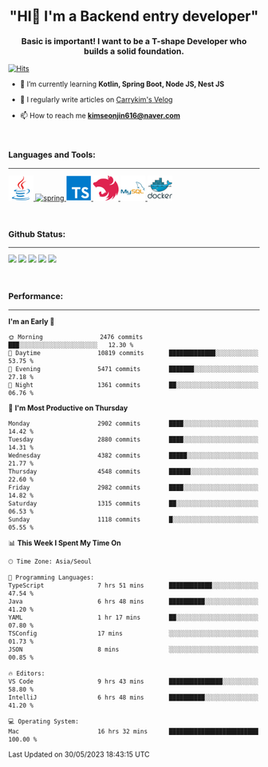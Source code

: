 <h1 align="center">"HI👋 I'm a Backend entry developer" </h1>
<h3 align="center">Basic is important! I want to be a T-shape Developer who builds a solid foundation.</h3>

[![Hits](https://hits.seeyoufarm.com/api/count/incr/badge.svg?url=https%3A%2F%2Fgithub.com%2Fgimseonjin&count_bg=%2318BFE5&title_bg=%23555555&icon=ko-fi.svg&icon_color=%23E7E7E7&title=hits&edge_flat=false)](https://hits.seeyoufarm.com)

- 🌱 I’m currently learning **Kotlin, Spring Boot, Node JS, Nest JS**

- 📝 I regularly write articles on [Carrykim's Velog](https://velog.io/@carrykim)

- 📫 How to reach me **kimseonjin616@naver.com**

<br/>

<h3 align="left">Languages and Tools:</h3>

***

<p align="left"> 
 <a href="https://www.java.com" target="_blank" rel="noreferrer"> <img src="https://raw.githubusercontent.com/devicons/devicon/master/icons/java/java-original.svg" alt="java" width="10%" height="10%"/> </a>
 <a href="https://spring.io/" target="_blank" rel="noreferrer"> <img src="https://www.vectorlogo.zone/logos/springio/springio-icon.svg" alt="spring" width="10%" height="10%"/> </a>
  <a href="https://www.typescriptlang.org/" target="_blank" rel="noreferrer"> <img src="https://raw.githubusercontent.com/devicons/devicon/master/icons/typescript/typescript-original.svg" alt="typescript" width="10%" height="10%"/> </a>
<a href="https://nestjs.com/" target="_blank" rel="noreferrer"> <img src="https://raw.githubusercontent.com/devicons/devicon/master/icons/nestjs/nestjs-plain.svg" alt="nestjs" width="10%" height="10%"/> </a> 
<a href="https://www.mysql.com/" target="_blank" rel="noreferrer"> <img src="https://raw.githubusercontent.com/devicons/devicon/master/icons/mysql/mysql-original-wordmark.svg" alt="mysql" width="10%" height="10%"/>  </a>
 <a href="https://www.docker.com/" target="_blank" rel="noreferrer"> <img src="https://raw.githubusercontent.com/devicons/devicon/master/icons/docker/docker-original-wordmark.svg" alt="docker" width="10%" height="10%"/> </a>
 </p>
</p>

<br/>

<h3 align="left">Github Status:</h3>

***

![](http://github-profile-summary-cards.vercel.app/api/cards/profile-details?username=gimseonjin&theme=nord_bright)
![](http://github-profile-summary-cards.vercel.app/api/cards/repos-per-language?username=gimseonjin&theme=nord_bright)
![](http://github-profile-summary-cards.vercel.app/api/cards/most-commit-language?username=gimseonjin&theme=nord_bright)
![](http://github-profile-summary-cards.vercel.app/api/cards/stats?username=gimseonjin&theme=nord_bright)
![](http://github-profile-summary-cards.vercel.app/api/cards/productive-time?username=gimseonjin&theme=nord_bright&utcOffset=8)


<br/>

<h3 align="left">Performance:</h3>

***

<!--START_SECTION:waka-->
**I'm an Early 🐤** 

```text
🌞 Morning                2476 commits        ███░░░░░░░░░░░░░░░░░░░░░░   12.30 % 
🌆 Daytime                10819 commits       █████████████░░░░░░░░░░░░   53.75 % 
🌃 Evening                5471 commits        ███████░░░░░░░░░░░░░░░░░░   27.18 % 
🌙 Night                  1361 commits        ██░░░░░░░░░░░░░░░░░░░░░░░   06.76 % 
```
📅 **I'm Most Productive on Thursday** 

```text
Monday                   2902 commits        ████░░░░░░░░░░░░░░░░░░░░░   14.42 % 
Tuesday                  2880 commits        ████░░░░░░░░░░░░░░░░░░░░░   14.31 % 
Wednesday                4382 commits        █████░░░░░░░░░░░░░░░░░░░░   21.77 % 
Thursday                 4548 commits        ██████░░░░░░░░░░░░░░░░░░░   22.60 % 
Friday                   2982 commits        ████░░░░░░░░░░░░░░░░░░░░░   14.82 % 
Saturday                 1315 commits        ██░░░░░░░░░░░░░░░░░░░░░░░   06.53 % 
Sunday                   1118 commits        █░░░░░░░░░░░░░░░░░░░░░░░░   05.55 % 
```


📊 **This Week I Spent My Time On** 

```text
🕑︎ Time Zone: Asia/Seoul

💬 Programming Languages: 
TypeScript               7 hrs 51 mins       ████████████░░░░░░░░░░░░░   47.54 % 
Java                     6 hrs 48 mins       ██████████░░░░░░░░░░░░░░░   41.20 % 
YAML                     1 hr 17 mins        ██░░░░░░░░░░░░░░░░░░░░░░░   07.80 % 
TSConfig                 17 mins             ░░░░░░░░░░░░░░░░░░░░░░░░░   01.73 % 
JSON                     8 mins              ░░░░░░░░░░░░░░░░░░░░░░░░░   00.85 % 

🔥 Editors: 
VS Code                  9 hrs 43 mins       ███████████████░░░░░░░░░░   58.80 % 
IntelliJ                 6 hrs 48 mins       ██████████░░░░░░░░░░░░░░░   41.20 % 

💻 Operating System: 
Mac                      16 hrs 32 mins      █████████████████████████   100.00 % 
```


 Last Updated on 30/05/2023 18:43:15 UTC
<!--END_SECTION:waka-->

<div align="center">
  
